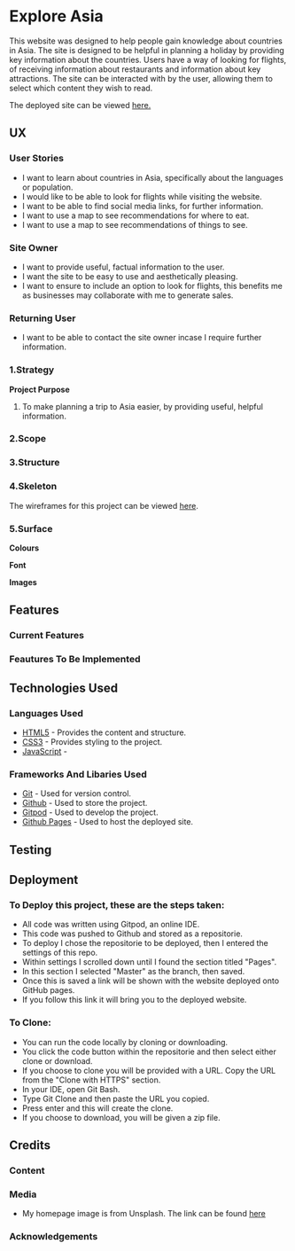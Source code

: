 # Explore Asia 
This website was designed to help people gain knowledge about countries in Asia. The site is designed to be helpful in planning a holiday by
providing key information about the countries. Users have a way of looking for flights, of receiving information about restaurants and 
information about key attractions. The site can be interacted with by the user, allowing them to select which content they wish to read. 

The deployed site can be viewed [here.](#) 

## UX 

### User Stories 
* I want to learn about countries in Asia, specifically about the languages or population.
* I would like to be able to look for flights while visiting the website. 
* I want to be able to find social media links, for further information.
* I want to use a map to see recommendations for where to eat.
* I want to use a map to see recommendations of things to see.

### Site Owner 
* I want to provide useful, factual information to the user.
* I want the site to be easy to use and aesthetically pleasing. 
* I want to ensure to include an option to look for flights, this benefits me as businesses may collaborate with me to generate sales. 

### Returning User 
* I want to be able to contact the site owner incase I require further information. 

### 1.Strategy 

**Project Purpose**

1. To make planning a trip to Asia easier, by providing useful, helpful information. 

### 2.Scope 

### 3.Structure 

### 4.Skeleton 

The wireframes for this project can be viewed [here](https://github.com/EllyC20/ms2-explore-asia/tree/master/assets/wireframes/ms2-wireframes).

### 5.Surface 

**Colours**

**Font**

**Images** 

## Features 

### Current Features 

### Feautures To Be Implemented 

## Technologies Used 

### Languages Used 

* [HTML5](https://en.wikipedia.org/wiki/HTML5) - Provides the content and structure.
* [CSS3](https://en.wikipedia.org/wiki/CSS) - Provides styling to the project.
* [JavaScript](https://en.wikipedia.org/wiki/JavaScript) - 

### Frameworks And Libaries Used 

* [Git](https://git-scm.com/) - Used for version control. 
* [Github](https://github.com/) - Used to store the project.
* [Gitpod](https://www.gitpod.io/) - Used to develop the project.
* [Github Pages](https://pages.github.com/) - Used to host the deployed site.

## Testing 

## Deployment 

### To Deploy this project, these are the steps taken: 

* All code was written using Gitpod, an online IDE.
* This code was pushed to Github and stored as a repositorie.
* To deploy I chose the repositorie to be deployed, then I entered the settings of this repo. 
* Within settings I scrolled down until I found the section titled "Pages". 
* In this section I selected "Master" as the branch, then saved.
* Once this is saved a link will be shown with the website deployed onto GitHub pages. 
* If you follow this link it will bring you to the deployed website. 

### To Clone: 

* You can run the code locally by cloning or downloading. 
* You click the code button within the repositorie and then select either clone or download. 
* If you choose to clone you will be provided with a URL. Copy the URL from the "Clone with HTTPS" section.
* In your IDE, open Git Bash.
* Type Git Clone and then paste the URL you copied. 
* Press enter and this will create the clone. 
* If you choose to download, you will be given a zip file.

## Credits 

### Content 

### Media 

* My homepage image is from Unsplash. The link can be found [here](https://unsplash.com/photos/WXKDnMFiYu8)

### Acknowledgements


